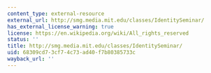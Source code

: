 ```yaml
---
content_type: external-resource
external_url: http://smg.media.mit.edu/classes/IdentitySeminar/
has_external_license_warning: true
license: https://en.wikipedia.org/wiki/All_rights_reserved
status: ''
title: http://smg.media.mit.edu/classes/IdentitySeminar/
uid: 68309cd7-3cf7-4c73-ad40-f7b80385733c
wayback_url: ''
---
```


